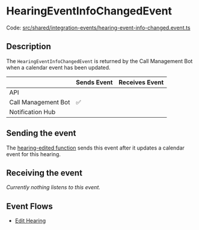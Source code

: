 # HearingEventInfoChangedEvent

Code:
[src/shared/integration-events/hearing-event-info-changed.event.ts](../../../src/shared/integration-events/hearing-event-info-changed.event.ts)

## Description

The `HearingEventInfoChangedEvent` is returned by the Call Management Bot when a calendar event has been updated.

|                     | Sends Event | Receives Event |
| ------------------- | ----------- | -------------- |
| API                 |             |                |
| Call Management Bot | ✅          |                |
| Notification Hub    |             |                |

## Sending the event

The [hearing-edited function](../../../src/call-management-bot/hearing-edited/hearing-edited.handler.ts) sends this event
after it updates a calendar event for this hearing.

## Receiving the event

_Currently nothing listens to this event._

## Event Flows

- [Edit Hearing](../features/edit-hearing.md)
